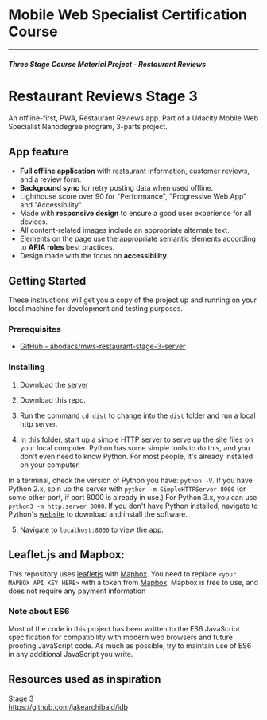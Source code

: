 # Mobile Web Specialist Certification Course

---

#### _Three Stage Course Material Project - Restaurant Reviews_

# Restaurant Reviews Stage 3

An offline-first, PWA, Restaurant Reviews app. Part of a Udacity Mobile Web Specialist Nanodegree program, 3-parts project.

## App feature

- **Full offline application** with restaurant information, customer reviews, and a review form.
- **Background sync** for retry posting data when used offline.
- Lighthouse score over 90 for "Performance", "Progressive Web App" and "Accessibility".
- Made with **responsive design** to ensure a good user experience for all devices.
- All content-related images include an appropriate alternate text.
- Elements on the page use the appropriate semantic elements according to **ARIA roles** best practices.
- Design made with the focus on **accessibility**.

## Getting Started

These instructions will get you a copy of the project up and running on your local machine for development and testing purposes.

### Prerequisites

- [GitHub - abodacs/mws-restaurant-stage-3-server](https://github.com/abodacs/mws-restaurant-stage-3)

### Installing

1.  Download the [server](https://github.com/abodacs/mws-restaurant-stage-3)

2.  Download this repo.

3.  Run the command `cd dist` to change into the `dist` folder and run a local http server.

4.  In this folder, start up a simple HTTP server to serve up the site files on your local computer. Python has some simple tools to do this, and you don't even need to know Python. For most people, it's already installed on your computer.

In a terminal, check the version of Python you have: `python -V`. If you have Python 2.x, spin up the server with `python -m SimpleHTTPServer 8000` (or some other port, if port 8000 is already in use.) For Python 3.x, you can use `python3 -m http.server 8000`. If you don't have Python installed, navigate to Python's [website](https://www.python.org/) to download and install the software.

5.  Navigate to `localhost:8000` to view the app.

## Leaflet.js and Mapbox:

This repository uses [leafletjs](https://leafletjs.com/) with [Mapbox](https://www.mapbox.com/). You need to replace `<your MAPBOX API KEY HERE>` with a token from [Mapbox](https://www.mapbox.com/). Mapbox is free to use, and does not require any payment information

### Note about ES6

Most of the code in this project has been written to the ES6 JavaScript specification for compatibility with modern web browsers and future proofing JavaScript code. As much as possible, try to maintain use of ES6 in any additional JavaScript you write.

## Resources used as inspiration

Stage 3<br />
https://github.com/jakearchibald/idb<br />
